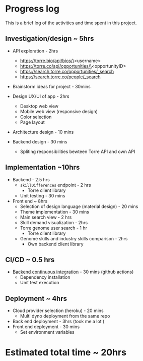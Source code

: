 # Progress log

This is a brief log of the activities and time spent in this project.

## Investigation/design ~ 5hrs

- API exploration - 2hrs

  - https://torre.bio/api/bios/\<username\>
  - https://torre.co/api/opportunities/\<opportunityID\>
  - https://search.torre.co/opportunities/_search
  - https://search.torre.co/people/_search

- Brainstorm ideas for project - 30mins
- Design UX/UI of app - 2hrs
  - Desktop web view
  - Mobile web view (responsive design)
  - Color selection
  - Page layout
- Architecture design - 10 mins
- Backend design - 30 mins
  - Spliting responsibilities bewteen Torre API and own API

## Implementation ~10hrs

- Backend - 2.5 hrs
  - `skillDifferences` endpoint - 2 hrs
    - Torre client library
  - Unit testing - 30 mins
- Front end ~ 8hrs
  - Selection of design language (material design) - 20 mins
  - Theme implementation - 30 mins
  - Main search view - 2 hrs
  - Skill demand visualization - 2hrs
  - Torre genome user search - 1 hr
    - Torre client library
  - Genome skills and industry skills comparison - 2hrs
    - Own backend client library

## CI/CD ~ 0.5 hrs

- [Backend continuous integration](https://github.com/mneira10/Torre_JobExpectations/actions) - 30 mins (github actions)
  - Dependency installation
  - Unit test execution

## Deployment ~ 4hrs

- Cloud provider selection (heroku) - 20 mins
  - Multi dyno deployment from the same repo
- Back end deployment - 3hrs (took me a lot )
- Front end deployment - 30 mins
  - Set environment variables


# Estimated total time ~ 20hrs